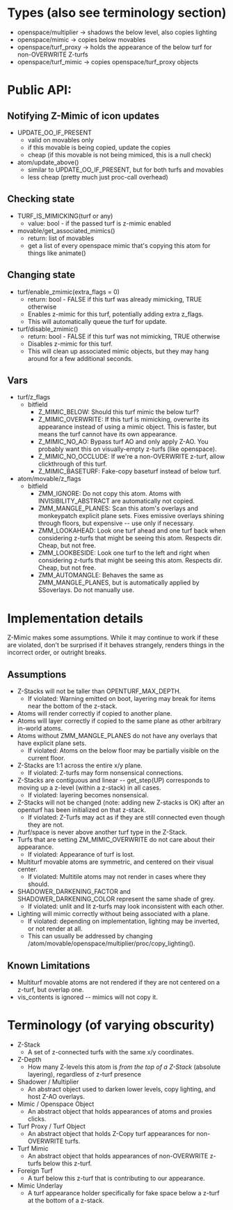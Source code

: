 # Types (also see terminology section)

-   openspace/multiplier -> shadows the below level, also copies lighting
-   openspace/mimic -> copies below movables
-   openspace/turf_proxy -> holds the appearance of the below turf for non-OVERWRITE Z-turfs
-   openspace/turf_mimic -> copies openspace/turf_proxy objects

# Public API:

## Notifying Z-Mimic of icon updates

-   UPDATE_OO_IF_PRESENT
    -   valid on movables only
    -   if this movable is being copied, update the copies
    -   cheap (if this movable is not being mimiced, this is a null check)
-   atom/update_above()
    -   similar to UPDATE_OO_IF_PRESENT, but for both turfs and movables
    -   less cheap (pretty much just proc-call overhead)

## Checking state

-   TURF_IS_MIMICKING(turf or any)
    -   value: bool - if the passed turf is z-mimic enabled
-   movable/get_associated_mimics()
    -   return: list of movables
    -   get a list of every openspace mimic that's copying this atom for things like animate()

## Changing state

-   turf/enable_zmimic(extra_flags = 0)
    -   return: bool - FALSE if this turf was already mimicking, TRUE otherwise
    -   Enables z-mimic for this turf, potentially adding extra z_flags.
    -   This will automatically queue the turf for update.
-   turf/disable_zmimic()
    -   return: bool - FALSE if this turf was not mimicking, TRUE otherwise
    -   Disables z-mimic for this turf.
    -   This will clean up associated mimic objects, but they may hang around for a few additional seconds.

## Vars

-   turf/z_flags
    -   bitfield
        -   Z_MIMIC_BELOW: Should this turf mimic the below turf?
        -   Z_MIMIC_OVERWRITE: If this turf is mimicking, overwrite its appearance instead of using a mimic object. This is faster, but means the turf cannot have its own appearance.
        -   Z_MIMIC_NO_AO: Bypass turf AO and only apply Z-AO. You probably want this on visually-empty z-turfs (like openspace).
        -   Z_MIMIC_NO_OCCLUDE: If we're a non-OVERWRITE z-turf, allow clickthrough of this turf.
        -   Z_MIMIC_BASETURF: Fake-copy baseturf instead of below turf.
-   atom/movable/z_flags
    -   bitfield
        -   ZMM_IGNORE: Do not copy this atom. Atoms with INVISIBILITY_ABSTRACT are automatically not copied.
        -   ZMM_MANGLE_PLANES: Scan this atom's overlays and monkeypatch explicit plane sets. Fixes emissive overlays shining through floors, but expensive -- use only if necessary.
        -   ZMM_LOOKAHEAD: Look one turf ahead and one turf back when considering z-turfs that might be seeing this atom. Respects dir. Cheap, but not free.
        -   ZMM_LOOKBESIDE: Look one turf to the left and right when considering z-turfs that might be seeing this atom. Respects dir. Cheap, but not free.
        -   ZMM_AUTOMANGLE: Behaves the same as ZMM_MANGLE_PLANES, but is automatically applied by SSoverlays. Do not manually use.

# Implementation details

Z-Mimic makes some assumptions. While it may continue to work if these are violated, don't be surprised if it behaves strangely, renders things in the incorrect order, or outright breaks.

## Assumptions

-   Z-Stacks will not be taller than OPENTURF_MAX_DEPTH.
    -   If violated: Warning emitted on boot, layering may break for items near the bottom of the z-stack.
-   Atoms will render correctly if copied to another plane.
-   Atoms will layer correctly if copied to the same plane as other arbitrary in-world atoms.
-   Atoms without ZMM_MANGLE_PLANES do not have any overlays that have explicit plane sets.
    -   If violated: Atoms on the below floor may be partially visible on the current floor.
-   Z-Stacks are 1:1 across the entire x/y plane.
    -   If violated: Z-turfs may form nonsensical connections.
-   Z-Stacks are contiguous and linear -- get_step(UP) corresponds to moving up a z-level (within a z-stack) in all cases.
    -   If violated: layering becomes nonsensical.
-   Z-Stacks will not be changed (note: adding new Z-stacks is OK) after an openturf has been initialized on that z-stack.
    -   If violated: Z-Turfs may act as if they are still connected even though they are not.
-   /turf/space is never above another turf type in the Z-Stack.
-   Turfs that are setting ZM_MIMIC_OVERWRITE do not care about their appearance.
    -   If violated: Appearance of turf is lost.
-   Multiturf movable atoms are symmetric, and centered on their visual center.
    -   If violated: Multitile atoms may not render in cases where they should.
-   SHADOWER_DARKENING_FACTOR and SHADOWER_DARKENING_COLOR represent the same shade of grey.
    -   If violated: unlit and lit z-turfs may look inconsistent with each other.
-   Lighting will mimic correctly without being associated with a plane.
    -   If violated: depending on implementation, lighting may be inverted, or not render at all.
    -   This can usually be addressed by changing /atom/movable/openspace/multiplier/proc/copy_lighting().

## Known Limitations

-   Multiturf movable atoms are not rendered if they are not centered on a z-turf, but overlap one.
-   vis_contents is ignored -- mimics will not copy it.

# Terminology (of varying obscurity)

-   Z-Stack
    -   A set of z-connected turfs with the same x/y coordinates.
-   Z-Depth
    -   How many Z-levels this atom is _from the top of a Z-Stack_ (absolute layering), regardless of z-turf presence
-   Shadower / Multiplier
    -   An abstract object used to darken lower levels, copy lighting, and host Z-AO overlays.
-   Mimic / Openspace Object
    -   An abstract object that holds appearances of atoms and proxies clicks.
-   Turf Proxy / Turf Object
    -   An abstract object that holds Z-Copy turf appearances for non-OVERWRITE turfs.
-   Turf Mimic
    -   An abstract object that holds appearances of non-OVERWRITE z-turfs below this z-turf.
-   Foreign Turf
    -   A turf below this z-turf that is contributing to our appearance.
-   Mimic Underlay
    -   A turf appearance holder specifically for fake space below a z-turf at the bottom of a z-stack.
